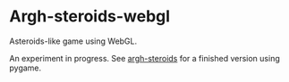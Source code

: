 # Argh-steroids-webgl

Asteroids-like game using WebGL. 

An experiment in progress. See
[argh-steroids](https://github.com/jcupitt/argh-steroids) for a finished 
version using pygame.
